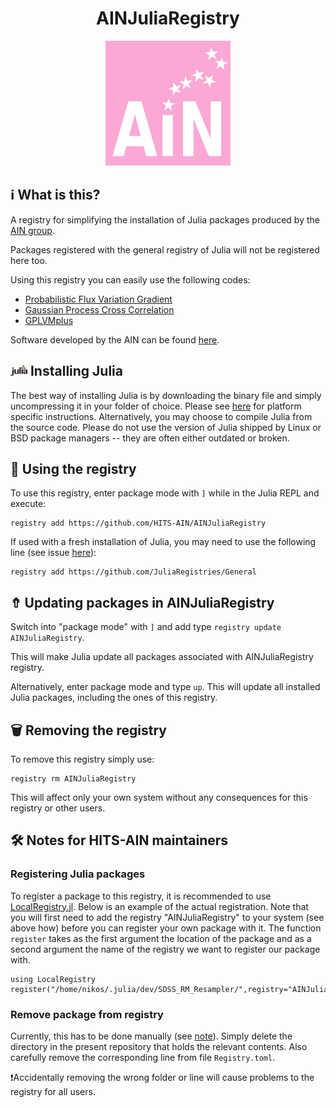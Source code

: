 <h1 align="center">AINJuliaRegistry</h1>

<p align="center">
  <img width="200" height="200" src=ain_logo_no_shadow.jpg>
</p>

##  ℹ What is this?

A registry for simplifying the installation of Julia packages produced by the [AIN group](https://www.h-its.org/research/ain/).

Packages registered with the general registry of Julia will not be registered here too.

Using this registry you can easily use the following codes:
- [Probabilistic Flux Variation Gradient](https://github.com/HITS-AIN/ProbabilisticFluxVariationGradient.jl)
- [Gaussian Process Cross Correlation](https://github.com/HITS-AIN/GPCC.jl)
- [GPLVMplus](https://github.com/HITS-AIN/GPLVMplus.jl)

Software developed by the AIN can be found [here](https://github.com/HITS-AIN).

## <img width="27" height="17.5" src=smalljulia.png> Installing Julia

The best way of installing Julia is by downloading the binary file and simply uncompressing it in your folder of choice. Please see [here](https://julialang.org/downloads/) for platform specific instructions. Alternatively, you may choose to compile Julia from the source code.
Please do not use the version of Julia shipped by Linux or BSD package managers -- they are often either outdated or broken.

## 🚴 Using the registry

To use this registry, enter package mode with ```]``` while in the Julia REPL and execute:

```
registry add https://github.com/HITS-AIN/AINJuliaRegistry
```

If used with a fresh installation of Julia, you may need to use the following line (see issue [here](https://forum.mimiframework.org/t/error-installing-mimi-under-v1-3-1/109/4)):

```
registry add https://github.com/JuliaRegistries/General
```

## ⇮ Updating packages in AINJuliaRegistry

Switch into "package mode" with ```]``` and add type ```registry update AINJuliaRegistry```.

This will make Julia update all packages associated with AINJuliaRegistry registry.

Alternatively, enter package mode and type ```up```. This will update all installed Julia packages, including the ones of this registry.

## 🗑 Removing the registry

To remove this registry simply use:

```
registry rm AINJuliaRegistry
```
This will affect only your own system without any consequences for this registry or other users.


## 🛠 Notes for HITS-AIN maintainers

### Registering Julia packages

To register a package to this registry, it is recommended to use [LocalRegistry.jl](https://github.com/GunnarFarneback/LocalRegistry.jl).
Below is an example of the actual registration.
Note that you will first need to add the registry "AINJuliaRegistry" to your system (see above how) before you can register your own package with it.
The function `register` takes as the first argument the location of the package and as a second argument the name of the registry we  want to register our package with. 
```
using LocalRegistry
register("/home/nikos/.julia/dev/SDSS_RM_Resampler/",registry="AINJuliaRegistry")
```

### Remove package from registry 

Currently, this has to be done manually (see [note](https://github.com/GunnarFarneback/LocalRegistry.jl/blob/master/docs/delete_package.md)). 
Simply delete the directory in the present repository that holds the relevant contents.
Also carefully remove the corresponding line from file `Registry.toml`.

❗Accidentally removing the wrong folder or line will cause problems to the registry for all users.
